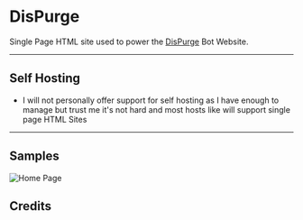 # DisPurge
Single Page HTML site used to power the [DisPurge](https://github.com/TheRealToxicDev/DisPurge) Bot Website.

---

## Self Hosting
- I will not personally offer support for self hosting as I have enough to manage but trust me it's not hard and most hosts like []() will support single page HTML Sites 

---

## Samples
![Home Page](https://media.discordapp.net/attachments/634456090909605908/848958079063294002/image0.png)

## Credits 
